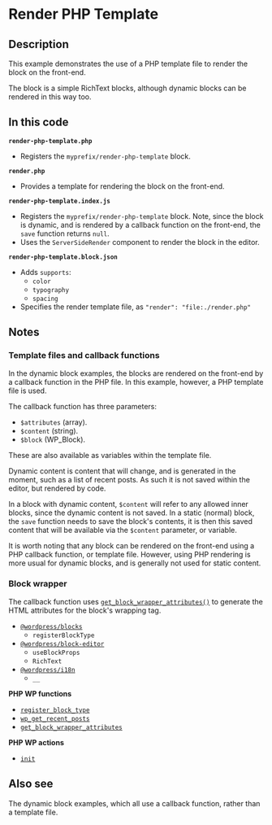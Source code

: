 # Render PHP Template

## Description

This example demonstrates the use of a PHP template file to render the block on the front-end.

The block is a simple RichText blocks, although dynamic blocks can be rendered in this way too.

## In this code

**`render-php-template.php`**

- Registers the `myprefix/render-php-template` block.

**`render.php`**

- Provides a template for rendering the block on the front-end.

**`render-php-template.index.js`**

- Registers the `myprefix/render-php-template` block. Note, since the block is dynamic, and is rendered by a callback function on the front-end, the `save` function returns `null`.
- Uses the `ServerSideRender` component to render the block in the editor.

**`render-php-template.block.json`**

- Adds `supports`:
  - `color`
  - `typography`
  - `spacing`
- Specifies the render template file, as `"render": "file:./render.php"`

## Notes

### Template files and callback functions

In the dynamic block examples, the blocks are rendered on the front-end by a callback function in the PHP file. In this example, however, a PHP template file is used.

The callback function has three parameters:

- `$attributes` (array).
- `$content` (string).
- `$block` (WP_Block).

These are also available as variables within the template file.

Dynamic content is content that will change, and is generated in the moment, such as a list of recent posts. As such it is not saved within the editor, but rendered by code.

In a block with dynamic content, `$content` will refer to any allowed inner blocks, since the dynamic content is not saved. In a static (normal) block, the `save` function needs to save the block's contents, it is then this saved content that will be available via the `$content` parameter, or variable.

It is worth noting that any block can be rendered on the front-end using a PHP callback function, or template file. However, using PHP rendering is more usual for dynamic blocks, and is generally not used for static content.

### Block wrapper

The callback function uses [`get_block_wrapper_attributes()`](https://developer.wordpress.org/reference/functions/get_block_wrapper_attributes/) to generate the HTML attributes for the block's wrapping tag.

- [`@wordpress/blocks`](https://developer.wordpress.org/block-editor/reference-guides/packages/packages-blocks/)
  - `registerBlockType`
- [`@wordpress/block-editor`](https://developer.wordpress.org/block-editor/reference-guides/packages/packages-block-editor/)
  - `useBlockProps`
  - `RichText`
- [`@wordpress/i18n`](https://developer.wordpress.org/block-editor/reference-guides/packages/packages-i18n/)
  - `__`

**PHP WP functions**

- [`register_block_type`](https://developer.wordpress.org/reference/functions/register_block_type/)
- [`wp_get_recent_posts`](https://developer.wordpress.org/reference/functions/wp_get_recent_posts/)
- [`get_block_wrapper_attributes`](https://developer.wordpress.org/reference/functions/get_block_wrapper_attributes/)

**PHP WP actions**

- [`init`](https://developer.wordpress.org/reference/hooks/init/)

## Also see

The dynamic block examples, which all use a callback function, rather than a template file.
